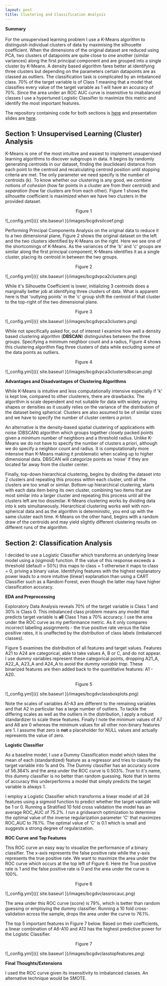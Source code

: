 ```yaml
---
layout: post
title: Clustering and Classification Analysis
---
```



**Summary**  <br />  <br /> For the unsupervised learning problem I use a K-Means algorithm to distinguish individual clusters of data by maximising the silhouette coefficient. When the dimensions of the original dataset are reduced using PCA, two clusters of datapoints are quite close to one another (similar variances) along the first principal component and are grouped into a single cluster by K-Means. A density based algorithm fares better at identifying three clusters but depending on the parameters certain datapoints are as classed as outliers. The classification task is complicated by an imbalanced class. 70% of the target variable is of Class 1 meaning that a model that classifies every value of the target variable as 1 will have an accuracy of 70%. Since the area under an ROC AUC curve is insensitive to imabalanced classes I use a hypertuned Logistic Classifier to maximize this metric and identify the most important features.

The repository containing code for both sections is [here](https://github.com/factorwonk/bcgdv) and presentation slides are [here]().

## Section 1: Unsupervised Learning (Cluster) Analysis

K-Means is one of the most intuitive and easiest to implement unsupervised learning algorithms to discover subgroups in data. It begins by randomly generating centroids in our dataset, finding the (euclidean) distance from each point to the centroid and recalculating centroid position until stopping criteria are met. The only parameter we need specify is the number of centroids (k). To know whether our clustering is any good, we combine notions of *cohesion* (how far points in a cluster are from their centroid) and *separation* (how far clusters are from each other). Figure 1 shows the silhouette coefficient is maximized when we have two clusters in the provided dataset.

<p align="center">
Figure 1
</p>
![_config.yml]({{ site.baseurl }}/images/bcgdvsilcoef.png)

Performing Principal Components Analysis on the original data to reduce it to a two dimensional plane, Figure 2 shows the original dataset on the left and the two clusters identified by K-Means on the right. Here we see one of the shortcomings of K-Means. As the variances of the 'b' and 'c' groups are similar along the first principal component, K-Means identifies it as a single cluster, placing its centroid in between the two groups.

<p align="center">
Figure 2
</p>
![_config.yml]({{ site.baseurl }}/images/bcgdvpca2clusters.png)

While it's Silhouette Coefficient is lower, initializing 3 centroids does a marginally better job at identifying three clusters of data. What is apparent here is that 'outlying points' in the 'c' group shift the centroid of that cluster to the top-right of the two dimensional plane.

<p align="center">
Figure 3
</p>
![_config.yml]({{ site.baseurl }}/images/bcgdvpca3clusters.png)

While not specifically asked for, out of interest I examine how well a density based clustering algorithm (**DBSCAN**) distinguishes between the three groups. Specifying a minimum neighbor count and a radius, Figure 4 shows this clustering algorithm flag three clusters of data while excluding some of the data points as outliers.

<p align="center">
Figure 4
</p>
![_config.yml]({{ site.baseurl }}/images/bcgdvpca3clustersdbscan.png) 

**Advantages and Disadvantages of Clustering Algorithms**

While K-Means is intuitive and less computationally intensive especially if 'k' is kept low, compared to other clusterers, there are drawbacks. The algorithm is scale dependent and not suitable for data with widely varying shapes or densities as it usually relies on the variance of the distribution of the dataset being spherical. Clusters are also assumed to be of similar sizes and we have to specify the number of cluster centers *a priori*.

An alternative is the density-based spatial clustering of applications with noise (DBSCAN) algorithm which groups together closely packed points given a minimum number of neighbors and a threshold radius. Unlike K-Means we do not have to specify the number of clusters a priori, although we do specify a neighbor count and radius. It is computationally more intensive than K-Means making it problematic when scaling up to higher dimensional data. DBSCAN will categorize points as 'noise' if they are located far away from the cluster center.

Finally, top-down hierarchical clustering, begins by dividing the dataset into 2 clusters and repeating this process within each cluster, until all the clusters are too small or similar. Bottom-up hierarchical clustering, starts with each data item being its own cluster, combining two items that are most similar into a larger cluster and repeating this process until all the clusters left are too dissimilar. K-Means clustering works by dividing data into k sets simultaneously. Hierarchical clustering works well with non-spherical data and as the algorithm is deterministic, you end up with the same cluster each time. K-Means on the other hand, begins with a random draw of the centroids and may yield slightly different clustering results on different runs of the algorithm.

## Section 2: Classification Analysis

I decided to use a Logistic Classifier which transforms an underlying linear model using a (sigmoid) function. If the value of this response exceeds a threshold (default = 50%) this maps to class = 1 otherwise it maps to class = 0, priving a binary value. Identifying features with the highest explanatory power leads to a more intuitive (linear) explanation than using a CART Classifier such as a Random Forest, even though the latter may have higher classification accuracy.

**EDA and Preprocessing**

Exploratory Data Analysis reveals 70% of the target variable is Class 1 and 30% is Class 0. This imbalanced class problem means any model that predicts target variable is **all** Class 1 has a 70% accuracy. I use the area under the ROC curve as my performance metric. As it only compares incorrect labelling assignments - the true positive rate versus the false positive rates, it is unaffected by the distribution of class labels (imbalanced classes).

Figure 5 examines the distribution of all features and target values. Features A21 to A24 are categorical, able to take values A, B or C, and do not appear. I use dummy variables represent these categorical points, dropping A21_A, A22_A, A23_A and A24_A to avoid the *dummy variable trap*. These binarized features are then added back to the quantitative features: A1 - A20. 

<p align="center">
Figure 5
</p>
![_config.yml]({{ site.baseurl }}/images/bcgdvclassboxplots.png) 

Note the scales of variables A1-A3 are different to the remainng variables and that A2 in particular has a large number of outliers. To tackle the differing scales as well as the outliers in the distribution, I apply a robust standardizer to scale these features. Finally I note the minimum values of A7 and A8 are 0 whereas the minimum values for all other non-binary features are 1. I assume that zero is **not** a placeholder for NULL values and actually represents the value of zero.

**Logistic Classifier**

As a baseline model, I use a Dummy Classification model which takes the mean of each (standardized) feature as a regressor and tries to classify the target variable into 1s and 0s. The Dummy classifier has an accuracy score of 56.364% and the area under the ROC curve is 0.503%. True to it's name, this dummy classifier is no better than random guessing. Note that in terms of accuracy this underperforms a model that simply predicts the target variable is always 1.

I employ a Logistic Classifier which transforms a linear model of all 24 features using a sigmoid function to predict whether the target variable will be 1 or 0. Running a Stratified 10 fold cross validation the model has an average ROC_AUC of 75.2%. I run a gridsearch optimization to determine the optimal value of the inverse regularization parameter 'C' that maximizes ROC_AUC to 76.1%. The optimal value of 'C' is 0.1 which is small and suggests a strong degree of regularization.

**ROC Curve and Top Features**

This ROC curve an easy way to visualize the performance of a binary classifier. The x-axis represents the false positive rate while the y-axis represents the true positive rate. We want to maximize the area under the ROC curve which occurs at the top left of Figure 6. Here the True positive rate is 1 and the false positive rate is 0 and the area under the curve is 100%.

<p align="center">
Figure 6
</p>
![_config.yml]({{ site.baseurl }}/images/bcgdvclassrocauc.png) 

The area under this ROC curve (score) is 79%, which is better than random guessing or employing the dummy classifier. Running a 10 fold cross-validation across the sample, drops the area under the curve to 76.1%. 

The top 5 important features in Figure 7 below. Based on their coefficients, a linear combination of A6-A10 and A13 has the highest predictive power for the Logistic Classifier.

<p align="center">
Figure 7
</p>
![_config.yml]({{ site.baseurl }}/images/bcgdvclasstopfeatures.png) 

**Final Thoughts/Extensions**

I used the ROC curve given its insensitivity to imbalanced classes. An alternative technique would be SMOTE.
